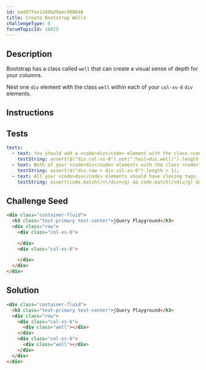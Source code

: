 ```yaml
---
id: bad87fee1348bd9aec908848
title: Create Bootstrap Wells
challengeType: 0
forumTopicId: 16825
---
```


## Description

<section id='description'>

Bootstrap has a class called `well` that can create a visual sense of depth for your columns.

Nest one `div` element with the class `well` within each of your `col-xs-6` `div` elements.

</section>

## Instructions

<section id='instructions'>

</section>

## Tests

<section id='tests'>

```yml
tests:
  - text: You should add a <code>div</code> element with the class <code>well</code> inside each of your <code>div</code> elements with the class <code>"col-xs-6"</code>
    testString: assert($("div.col-xs-6").not(":has(>div.well)").length < 1);
  - text: Both of your <code>div</code> elements with the class <code>"col-xs-6"</code> should be nested within your <code>div</code> element with the class <code>"row"</code>.
    testString: assert($("div.row > div.col-xs-6").length > 1);
  - text: All your <code>div</code> elements should have closing tags.
    testString: assert(code.match(/<\/div>/g) && code.match(/<div/g) && code.match(/<\/div>/g).length === code.match(/<div/g).length);

```

</section>

## Challenge Seed

<section id='challengeSeed'>

<div id='html-seed'>

```html
<div class="container-fluid">
  <h3 class="text-primary text-center">jQuery Playground</h3>
  <div class="row">
    <div class="col-xs-6">

    </div>
    <div class="col-xs-6">

    </div>
  </div>
</div>
```

</div>

</section>

## Solution

<section id='solution'>

```html
<div class="container-fluid">
  <h3 class="text-primary text-center">jQuery Playground</h3>
  <div class="row">
    <div class="col-xs-6">
      <div class="well"></div>
    </div>
    <div class="col-xs-6">
      <div class="well"></div>
    </div>
  </div>
</div>
```

</section>
